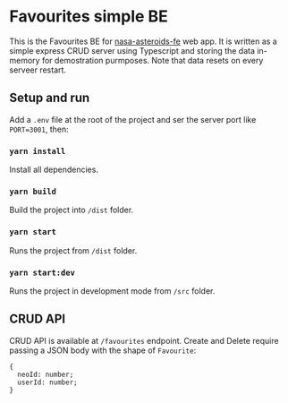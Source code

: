 # Favourites simple BE
This is the Favourites BE for [nasa-asteroids-fe](https://github.com/eaguerralde/nasa-asteroids-fe) web app. It is written as a simple express CRUD server using Typescript and storing the data in-memory for demostration purmposes. Note that data resets on every serveer restart.

## Setup and run

Add a `.env` file at the root of the project and ser the server port like `PORT=3001`, then:

### `yarn install` 

Install all dependencies.

### `yarn build`

Build the project into `/dist` folder.

### `yarn start`

Runs the project from `/dist` folder.

### `yarn start:dev`

Runs the project in development mode from `/src` folder.

## CRUD API
CRUD API is available at `/favourites` endpoint. Create and Delete require passing a JSON body with the shape of `Favourite`:

```
{
  neoId: number;
  userId: number;
}
```